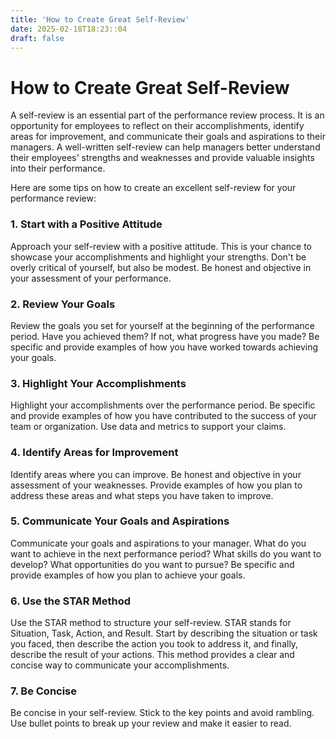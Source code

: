 ```yaml
---
title: 'How to Create Great Self-Review'
date: 2025-02-18T18:23::04
draft: false
---
```


# How to Create Great Self-Review

A self-review is an essential part of the performance review process. It is an opportunity for employees to reflect on their accomplishments, identify areas for improvement, and communicate their goals and aspirations to their managers. A well-written self-review can help managers better understand their employees' strengths and weaknesses and provide valuable insights into their performance.

Here are some tips on how to create an excellent self-review for your performance review:

### **1. Start with a Positive Attitude**

Approach your self-review with a positive attitude. This is your chance to showcase your accomplishments and highlight your strengths. Don't be overly critical of yourself, but also be modest. Be honest and objective in your assessment of your performance.

### **2. Review Your Goals**

Review the goals you set for yourself at the beginning of the performance period. Have you achieved them? If not, what progress have you made? Be specific and provide examples of how you have worked towards achieving your goals.

### **3. Highlight Your Accomplishments**

Highlight your accomplishments over the performance period. Be specific and provide examples of how you have contributed to the success of your team or organization. Use data and metrics to support your claims.

### **4. Identify Areas for Improvement**

Identify areas where you can improve. Be honest and objective in your assessment of your weaknesses. Provide examples of how you plan to address these areas and what steps you have taken to improve.

### **5. Communicate Your Goals and Aspirations**

Communicate your goals and aspirations to your manager. What do you want to achieve in the next performance period? What skills do you want to develop? What opportunities do you want to pursue? Be specific and provide examples of how you plan to achieve your goals.

### **6. Use the STAR Method**

Use the STAR method to structure your self-review. STAR stands for Situation, Task, Action, and Result. Start by describing the situation or task you faced, then describe the action you took to address it, and finally, describe the result of your actions. This method provides a clear and concise way to communicate your accomplishments.

### **7. Be Concise**

Be concise in your self-review. Stick to the key points and avoid rambling. Use bullet points to break up your review and make it easier to read.
